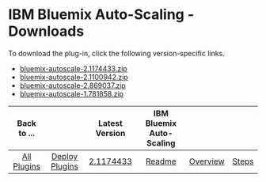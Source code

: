 
# IBM Bluemix Auto-Scaling - Downloads

To download the plug-in, click the following version-specific links.
- [bluemix-autoscale-2.1174433.zip](https://raw.githubusercontent.com/UrbanCode/IBM-UCD-PLUGINS/main/files/bluemix-autoscale/ucd-bluemix-autoscale-2.1174433.zip)
- [bluemix-autoscale-2.1100942.zip](https://raw.githubusercontent.com/UrbanCode/IBM-UCD-PLUGINS/main/files/bluemix-autoscale/bluemix-autoscale-2.1100942.zip)
- [bluemix-autoscale-2.869037.zip](https://raw.githubusercontent.com/UrbanCode/IBM-UCD-PLUGINS/main/files/bluemix-autoscale/bluemix-autoscale-2.869037.zip)
- [bluemix-autoscale-1.781858.zip](https://raw.githubusercontent.com/UrbanCode/IBM-UCD-PLUGINS/main/files/bluemix-autoscale/bluemix-autoscale-1.781858.zip)

|Back to ...||Latest Version|IBM Bluemix Auto-Scaling |||
| :---: | :---: | :---: | :---: | :---: | :---: |
|[All Plugins](../../index.md)|[Deploy Plugins](../README.md)|[2.1174433](https://raw.githubusercontent.com/UrbanCode/IBM-UCD-PLUGINS/main/files/bluemix-autoscale/ucd-bluemix-autoscale-2.1174433.zip)|[Readme](README.md)|[Overview](overview.md)|[Steps](steps.md)|
